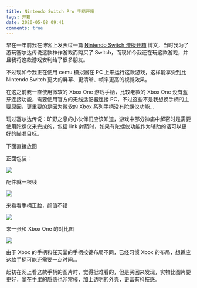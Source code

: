 ```yaml
---
title: Nintendo Switch Pro 手柄开箱
tags: 开箱
date: 2020-05-08 09:41
comments: true
---
```


早在一年前我在博客上发表过一篇 [Nintendo Switch 港版开箱](https://www.wispx.cn/article/switch-port-version-unboxing-multi-picture.html) 博文，当时我为了游玩塞尔达传说这款神作游戏而购买了 Switch，而现如今我还在玩这款游戏，并且我将这款游戏安利给了很多朋友。

不过现如今我正在使用 cemu 模拟器在 PC 上来运行这款游戏，这样能享受到比 Nintendo Switch 更大的屏幕、更清晰、帧率更高的视觉效果。

在这之前我一直使用微软的 Xbox One 游戏手柄，比较老款的 Xbox One 没有蓝牙连接功能，需要使用官方的无线适配器连接 PC，不过这些不是我想换手柄的主要原因，更重要的是因为微软的 Xbox 系列手柄没有陀螺仪功能...

玩过塞尔达传说：旷野之息的小伙伴们应该知道，游戏中部分神庙中解密时是需要使用陀螺仪来完成的，包括 link 射箭时，如果有陀螺仪功能作为辅助的话可以更好的瞄准目标。

下面直接放图

正面包装：

![](https://cdn.wispx.cn/blog/2020/05/08/d9708d59e2297494.jpg!blog.detail)

配件就一根线

![](https://cdn.wispx.cn/blog/2020/05/08/8131ba1f1a479f4c.jpg!blog.detail)

来看看手柄正脸，颜值不错

![](https://cdn.wispx.cn/blog/2020/05/08/0b6dd178f3ca9819.jpg!blog.detail)

来一张和 Xbox One 的对比图

![](https://cdn.wispx.cn/blog/2020/05/08/50f702906bad830f.jpg!blog.detail)

由于 Xbox 的手柄和任天堂的手柄按键布局不同，已经习惯 Xbox 的布局，想适应这款手柄可能还需要一点时间...

起初在网上看这款手柄的图片时，觉得挺难看的，但是买回来发现，实物比图片要更好，拿在手里的质感也非常棒，加上透明的外壳，更富有科技感。


